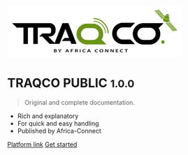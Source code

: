 
<img src="_image/logotraqco.png" alt="logo" width="400">

# TRAQCO PUBLIC <small>1.0.0</small>

> Original and complete documentation.

- Rich and explanatory 
- For quick and easy handling
- Published by Africa-Connect

[Platform link](http://public.traqco.net/)
[Get started](#get-started)




